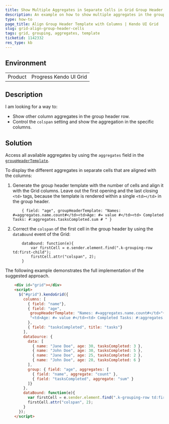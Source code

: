 ```yaml
---
title: Show Multiple Aggregates in Separate Cells in Grid Group Header
description: An example on how to show multiple aggregates in the group header of a Kendo UI Grid and align them with the Grid columns.
type: how-to
page_title: Align Group Header Template with Columns | Kendo UI Grid
slug: grid-align-group-header-cells
tags: grid, grouping, aggregates, template
ticketid: 1142332
res_type: kb
---
```


## Environment

<table>
 <tr>
  <td>Product</td>
  <td>Progress Kendo UI Grid</td>
 </tr>
</table>


## Description

I am looking for a way to:

* Show other column aggregates in the group header row.
* Control the `colspan` setting and show the aggregation in the specific columns.

## Solution

Access all available aggregates by using the `aggregates` field in the [`groupHeaderTemplate`](/api/javascript/ui/grid#configuration-columns.groupHeaderTemplate).

To display the different aggregates in separate cells that are aligned with the columns:

1. Generate the group header template with the number of cells and align it with the Grid columns. Leave out the first opening and the last closing `<td>` tags, because the template is rendered within a single `<td></td>` in the group header.

	```
	    { field: "age", groupHeaderTemplate: "Names: #=aggregates.name.count#</td><td>Age: #= value #</td><td> Completed Tasks: #:aggregates.tasksCompleted.sum # " }
	```

1. Correct the `colspan` of the first cell in the group header by using the `dataBound` event of the Grid:

	```
	    dataBound: function(e){
            var firstCell = e.sender.element.find(".k-grouping-row td:first-child");
  	        firstCell.attr("colspan", 2);
	    }
	```

The following example demonstrates the full implementation of the suggested approach.

```html
    <div id="grid"></div>
    <script>
      $("#grid").kendoGrid({
        columns: [
          { field: "name"},
          { field: "age",
           groupHeaderTemplate: "Names: #=aggregates.name.count#</td>"+
           "<td>Age: #= value #</td><td> Completed Tasks: #:aggregates.tasksCompleted.sum #"
          },
          { field: "tasksCompleted", title: "tasks"}
        ],
        dataSource: {
          data: [
            { name: "Jane Doe", age: 30, tasksCompleted: 3 },
            { name: "John Doe", age: 30, tasksCompleted: 5 },
            { name: "Jane Doe", age: 25, tasksCompleted: 2 },
            { name: "John Doe", age: 20, tasksCompleted: 6 }
          ],
          group: { field: "age", aggregates: [
            { field: "name", aggregate: "count" },
            { field: "tasksCompleted", aggregate: "sum" }
          ]}
        },
        dataBound: function(e){
          var firstCell = e.sender.element.find(".k-grouping-row td:first-child");
          firstCell.attr("colspan", 2);
        }
      });
    </script>
```
